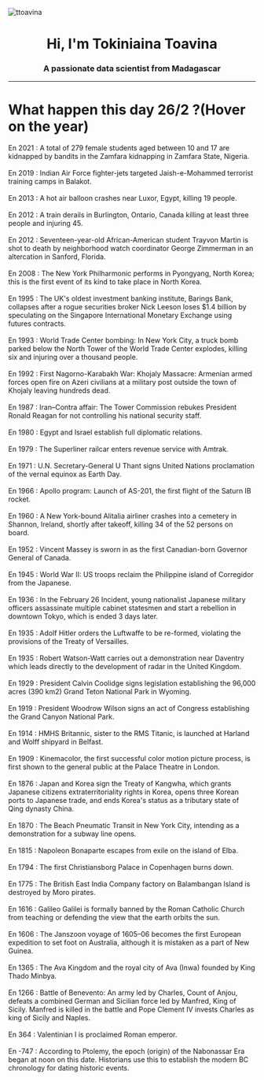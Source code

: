 
<p align="left"> <img src="https://komarev.com/ghpvc/?username=ttoavina&label=Profile%20views&color=0e75b6&style=flat" alt="ttoavina" /> </p>
<h1 align="center">Hi, I'm Tokiniaina Toavina</h1>
<h3 align="center">A passionate data scientist from Madagascar</h3>
    
<hr/>
<h1> What happen this day 26/2 ?(Hover on the year)</h1>

En 2021 : A total of 279 female students aged between 10 and 17 are kidnapped by bandits in the Zamfara kidnapping in Zamfara State, Nigeria.
<br/><br/>
En 2019 : Indian Air Force fighter-jets targeted Jaish-e-Mohammed terrorist training camps in Balakot.
<br/><br/>
En 2013 : A hot air balloon crashes near Luxor, Egypt, killing 19 people.
<br/><br/>
En 2012 : A train derails in Burlington, Ontario, Canada killing at least three people and injuring 45.
<br/><br/>
En 2012 : Seventeen-year-old African-American student Trayvon Martin is shot to death by neighborhood watch coordinator George Zimmerman in an altercation in Sanford, Florida.
<br/><br/>
En 2008 : The New York Philharmonic performs in Pyongyang, North Korea; this is the first event of its kind to take place in North Korea.
<br/><br/>
En 1995 : The UK's oldest investment banking institute, Barings Bank, collapses after a rogue securities broker Nick Leeson loses $1.4 billion by speculating on the Singapore International Monetary Exchange using futures contracts.
<br/><br/>
En 1993 : World Trade Center bombing: In New York City, a truck bomb parked below the North Tower of the World Trade Center explodes, killing six and injuring over a thousand people.
<br/><br/>
En 1992 : First Nagorno-Karabakh War: Khojaly Massacre: Armenian armed forces open fire on Azeri civilians at a military post outside the town of Khojaly leaving hundreds dead.
<br/><br/>
En 1987 : Iran–Contra affair: The Tower Commission rebukes President Ronald Reagan for not controlling his national security staff.
<br/><br/>
En 1980 : Egypt and Israel establish full diplomatic relations.
<br/><br/>
En 1979 : The Superliner railcar enters revenue service with Amtrak.
<br/><br/>
En 1971 : U.N. Secretary-General U Thant signs United Nations proclamation of the vernal equinox as Earth Day.
<br/><br/>
En 1966 : Apollo program: Launch of AS-201, the first flight of the Saturn IB rocket.
<br/><br/>
En 1960 : A New York-bound Alitalia airliner crashes into a cemetery in Shannon, Ireland, shortly after takeoff, killing 34 of the 52 persons on board.
<br/><br/>
En 1952 : Vincent Massey is sworn in as the first Canadian-born Governor General of Canada.
<br/><br/>
En 1945 : World War II: US troops reclaim the Philippine island of Corregidor from the Japanese.
<br/><br/>
En 1936 : In the February 26 Incident, young nationalist Japanese military officers assassinate multiple cabinet statesmen and start a rebellion in downtown Tokyo, which is ended 3 days later.
<br/><br/>
En 1935 : Adolf Hitler orders the Luftwaffe to be re-formed, violating the provisions of the Treaty of Versailles.
<br/><br/>
En 1935 : Robert Watson-Watt carries out a demonstration near Daventry which leads directly to the development of radar in the United Kingdom.
<br/><br/>
En 1929 : President Calvin Coolidge signs legislation establishing the 96,000 acres (390 km2) Grand Teton National Park in Wyoming.
<br/><br/>
En 1919 : President Woodrow Wilson signs an act of Congress establishing the Grand Canyon National Park.
<br/><br/>
En 1914 : HMHS Britannic, sister to the RMS Titanic, is launched at Harland and Wolff shipyard in Belfast.
<br/><br/>
En 1909 : Kinemacolor, the first successful color motion picture process, is first shown to the general public at the Palace Theatre in London.
<br/><br/>
En 1876 : Japan and Korea sign the Treaty of Kangwha, which grants Japanese citizens extraterritoriality rights in Korea, opens three Korean ports to Japanese trade, and ends Korea's status as a tributary state of Qing dynasty China.
<br/><br/>
En 1870 : The Beach Pneumatic Transit in New York City, intending as a demonstration for a subway line opens.
<br/><br/>
En 1815 : Napoleon Bonaparte escapes from exile on the island of Elba.
<br/><br/>
En 1794 : The first Christiansborg Palace in Copenhagen burns down.
<br/><br/>
En 1775 : The British East India Company factory on Balambangan Island is destroyed by Moro pirates.
<br/><br/>
En 1616 : Galileo Galilei is formally banned by the Roman Catholic Church from teaching or defending the view that the earth orbits the sun.
<br/><br/>
En 1606 : The Janszoon voyage of 1605–06 becomes the first European expedition to set foot on Australia, although it is mistaken as a part of New Guinea.
<br/><br/>
En 1365 : The Ava Kingdom and the royal city of Ava (Inwa) founded by King Thado Minbya.
<br/><br/>
En 1266 : Battle of Benevento: An army led by Charles, Count of Anjou, defeats a combined German and Sicilian force led by Manfred, King of Sicily. Manfred is killed in the battle and Pope Clement IV invests Charles as king of Sicily and Naples.
<br/><br/>
En 364 : Valentinian I is proclaimed Roman emperor.
<br/><br/>
En -747 : According to Ptolemy, the epoch (origin) of the Nabonassar Era began at noon on this date. Historians use this to establish the modern BC chronology for dating historic events.
<br/><br/>
